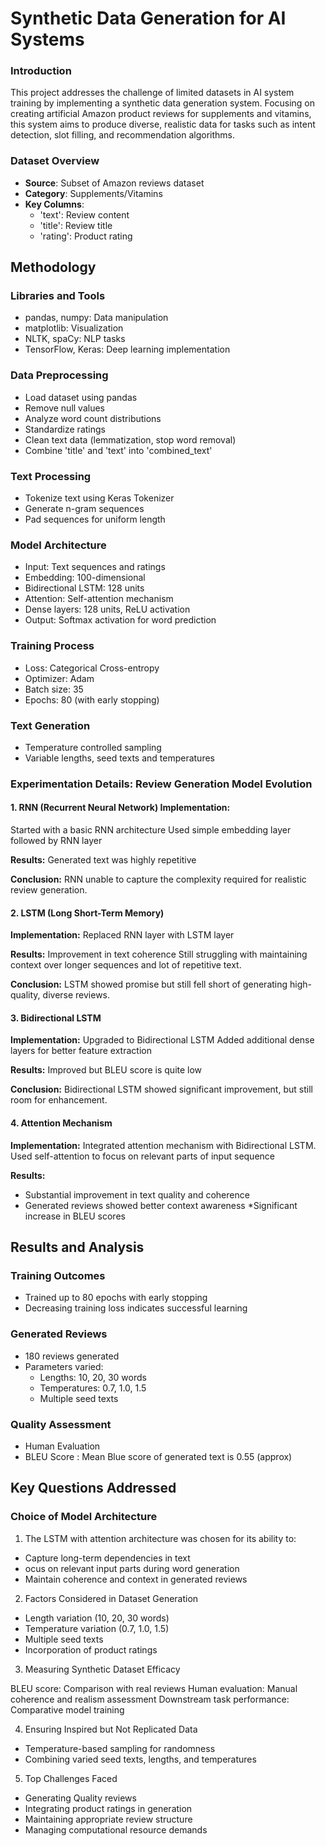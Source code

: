 
# Synthetic Data Generation for AI Systems

### Introduction

This project addresses the challenge of limited datasets in AI system training by implementing a synthetic data generation system. Focusing on creating artificial Amazon product reviews for supplements and vitamins, this system aims to produce diverse, realistic data for tasks such as intent detection, slot filling, and recommendation algorithms.

### Dataset Overview

* **Source**: Subset of Amazon reviews dataset
* **Category**: Supplements/Vitamins
* **Key Columns**:
    * 'text': Review content
    * 'title': Review title
    * 'rating': Product rating


## Methodology

### Libraries and Tools

* pandas, numpy: Data manipulation
* matplotlib: Visualization
* NLTK, spaCy: NLP tasks
* TensorFlow, Keras: Deep learning implementation

### Data Preprocessing

* Load dataset using pandas
* Remove null values
* Analyze word count distributions
* Standardize ratings
* Clean text data (lemmatization, stop word removal)
* Combine 'title' and 'text' into 'combined_text'



### Text Processing

* Tokenize text using Keras Tokenizer
* Generate n-gram sequences
* Pad sequences for uniform length

### Model Architecture

* Input: Text sequences and ratings
* Embedding: 100-dimensional
* Bidirectional LSTM: 128 units
* Attention: Self-attention mechanism
* Dense layers: 128 units, ReLU activation
* Output: Softmax activation for word prediction

### Training Process

* Loss: Categorical Cross-entropy
* Optimizer: Adam
* Batch size: 35
* Epochs: 80 (with early stopping)

### Text Generation

* Temperature controlled sampling
* Variable lengths, seed texts and temperatures

### Experimentation Details: Review Generation Model Evolution


#### 1. RNN (Recurrent Neural Network) Implementation:

Started with a basic RNN architecture
Used simple embedding layer followed by RNN layer

**Results:** Generated text was highly repetitive

**Conclusion:**
RNN unable to capture the complexity required for realistic review generation.

#### 2. LSTM (Long Short-Term Memory)

**Implementation:** Replaced RNN layer with LSTM layer

**Results:**
Improvement in text coherence
Still struggling with maintaining context over longer sequences and lot of repetitive text.


**Conclusion:**
LSTM showed promise but still fell short of generating high-quality, diverse reviews.

#### 3. Bidirectional LSTM
**Implementation:** Upgraded to Bidirectional LSTM
Added additional dense layers for better feature extraction

**Results:** Improved but BLEU score is quite low

**Conclusion:** Bidirectional LSTM showed significant improvement, but still room for enhancement.

#### 4. Attention Mechanism
**Implementation:** Integrated attention mechanism with Bidirectional LSTM. Used self-attention to focus on relevant parts of input sequence

**Results:**

* Substantial improvement in text quality and coherence
* Generated reviews showed better context awareness
*Significant increase in BLEU scores



## Results and Analysis
### Training Outcomes

* Trained up to 80 epochs with early stopping
* Decreasing training loss indicates successful learning

### Generated Reviews

* 180 reviews generated
* Parameters varied:
    * Lengths: 10, 20, 30 words
    * Temperatures: 0.7, 1.0, 1.5
    * Multiple seed texts


### Quality Assessment

* Human Evaluation
* BLEU Score : Mean Blue score of generated text is 0.55 (approx)

## Key Questions Addressed

### Choice of Model Architecture

1. The LSTM with attention architecture was chosen for its ability to:

* Capture long-term dependencies in text
* ocus on relevant input parts during word generation
* Maintain coherence and context in generated reviews

2. Factors Considered in Dataset Generation

* Length variation (10, 20, 30 words)
* Temperature variation (0.7, 1.0, 1.5)
* Multiple seed texts
* Incorporation of product ratings

3. Measuring Synthetic Dataset Efficacy

BLEU score: Comparison with real reviews
Human evaluation: Manual coherence and realism assessment
Downstream task performance: Comparative model training

4. Ensuring Inspired but Not Replicated Data

* Temperature-based sampling for randomness
* Combining varied seed texts, lengths, and temperatures

5. Top Challenges Faced

* Generating Quality reviews
* Integrating product ratings in generation
* Maintaining appropriate review structure
* Managing computational resource demands
